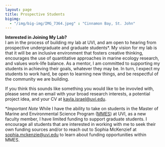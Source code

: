 ```yaml
---
layout: page
title: Prospective Students
bigimg:
  - "/img/big-img/IMG_7364.jpeg" : "Cinnamon Bay, St. John"
---
```

**Interested in Joining My Lab?**  
I am in the process of building my lab at UVI, and am open to hearing from prospective undergraduate and graduate students*. My vision for my lab is that
it will be an inclusive environment that fosters creative thinking, encourages the use of quantitative approaches in 
marine ecology research, and values work-life balance. As a mentor, I am committed to supporting my students in achieving their goals, whatever they may be.
In turn, I expect my students to work hard, be open to learning new things, and be respectful of the community we are building.

If you think this sounds like something you would like to be invovled with, please send me an email with your broad research interests, a potential project idea, and your CV at kayla.israel@uvi.edu.
  
**Important Note*
While I have the ability to take on students in the Master of Marine and Environmental Science Program ([MMES](https://www.uvi.edu/academics/science-math/departments/bio-sciences/marine-envir-science/masters-marine-envir/)) at UVI, as a new faculty 
member, I have limited funding to support graduate students. I encourage all students that are interested in working with me to seek 
their own funding sources and/or to reach out to Sophia McKenzief at sophia.mckenzie@uvi.edu to learn about funding opportunities within MMES.
